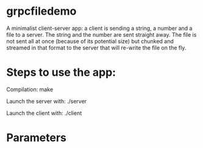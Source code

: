 # grpcfiledemo

A minimalist client-server app: a client is sending a string, a number and a file to a server.
The string and the number are sent straight away.
The file is not sent all at once (because of its potential size) but chunked and streamed in that format to the server
that will re-write the file on the fly.

# Steps to use the app:

Compilation:
make

Launch the server with:
./server

Launch the client with:
./client


# Parameters


